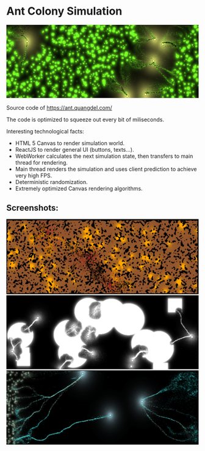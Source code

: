# Ant Colony Simulation

![FelColony](https://github.com/pqhuy98/ant-simulation/blob/master/screenshots/fel-colony.png)

Source code of https://ant.quangdel.com/

The code is optimized to squeeze out every bit of miliseconds.

Interesting technological facts:
- HTML 5 Canvas to render simulation world.
- ReactJS to render general UI (buttons, texts...).
- WebWorker calculates the next simulation state, then transfers to main thread for rendering.
- Main thread renders the simulation and uses client prediction to achieve very high FPS.
- Deterministic randomization.
- Extremely optimized Canvas rendering algorithms.

## Screenshots:
![Classic](https://github.com/pqhuy98/ant-simulation/blob/master/screenshots/classic.png)
![White](https://github.com/pqhuy98/ant-simulation/blob/master/screenshots/white.png)
![StarWar](https://github.com/pqhuy98/ant-simulation/blob/master/screenshots/starwar.png)

